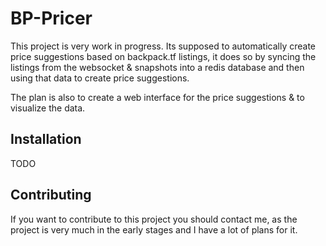 # BP-Pricer

This project is very work in progress. Its supposed to automatically create price suggestions based on backpack.tf listings,
it does so by syncing the listings from the websocket & snapshots into a redis database and then using that data to create price suggestions.

The plan is also to create a web interface for the price suggestions & to visualize the data.

## Installation

TODO

## Contributing

If you want to contribute to this project you should contact me, as the project is very much in the early stages and I have a lot of plans for it.
